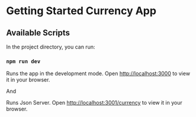 # Getting Started Currency App

## Available Scripts

In the project directory, you can run:

### `npm run dev`

Runs the app in the development mode.
Open [http://localhost:3000](http://localhost:3000) to view it in your browser.

And

Runs Json Server.
Open [http://localhost:3001/currency](http://localhost:3001/currency) to view it in your browser.
